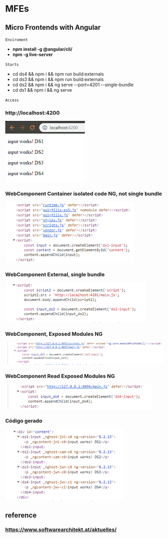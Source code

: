 # MFEs

## Micro Frontends with Angular

`Enviroment`

- **npm install -g @angular/cli/**
- **npm -g live-server**

`Starts`

- cd ds4 && npm i && npm run build:externals
- cd ds3 && npm i && npm run build:externals
- cd ds2 && npm i && ng serve --port=4201 --single-bundle
- cd ds1 && npm i && ng serve

`Access`

### http://localhost:4200

!["Result"](assets/4200.PNG)

### WebComponent Container isolated code NG, not single bundle

!["Result"](assets/2_polyfills_zonejs_webcomponents_project_ng.PNG)

### WebComponent External, single bundle

!["Result"](assets/3_webcomponents_weight.PNG)

### WebComponent, Exposed Modules NG

!["Result"](assets/4_web_components_models_global_weight_but_good.PNG)

### WebComponent Read Exposed Modules NG

!["Result"](assets/5_only_module_noop_ng_modules.PNG)

### Código gerado

!["Result"](assets/1_html.PNG)

## reference
### https://www.softwarearchitekt.at/aktuelles/
